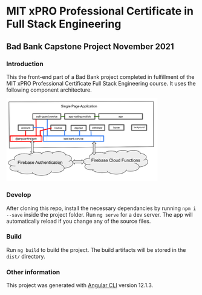 # MIT xPRO Professional Certificate in Full Stack Engineering 
## Bad Bank Capstone Project November 2021

### Introduction
This the front-end part of a Bad Bank project completed in fulfillment of the MIT xPRO Professional Certificate Full Stack Engineering course. It uses the following component architecture. 

<img src="README_images/Image1.png" alt="drawing" width="400"/>

### Develop

After cloning this repo, install the necessary dependancies by running `npm i --save` inside the project folder. Run `ng serve` for a dev server. The app will automatically reload if you change any of the source files.

### Build

Run `ng build` to build the project. The build artifacts will be stored in the `dist/` directory.

### Other information

This project was generated with [Angular CLI](https://github.com/angular/angular-cli) version 12.1.3. 
